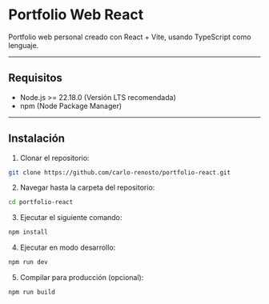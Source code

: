 # Portfolio Web React

Portfolio web personal creado con React + Vite, usando TypeScript como lenguaje.

---

## Requisitos
- Node.js >= 22.18.0 (Versión LTS recomendada)
- npm (Node Package Manager)

---

## Instalación

1. Clonar el repositorio:

```bash
git clone https://github.com/carlo-renosto/portfolio-react.git
```

2. Navegar hasta la carpeta del repositorio:

```bash
cd portfolio-react
```

3. Ejecutar el siguiente comando: 

```bash
npm install
```

4. Ejecutar en modo desarrollo:

```bash
npm run dev
```

5. Compilar para producción (opcional):

```bash
npm run build
```